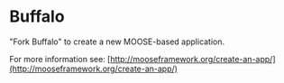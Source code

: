 Buffalo
=====

"Fork Buffalo" to create a new MOOSE-based application.

For more information see: [http://mooseframework.org/create-an-app/](http://mooseframework.org/create-an-app/)

